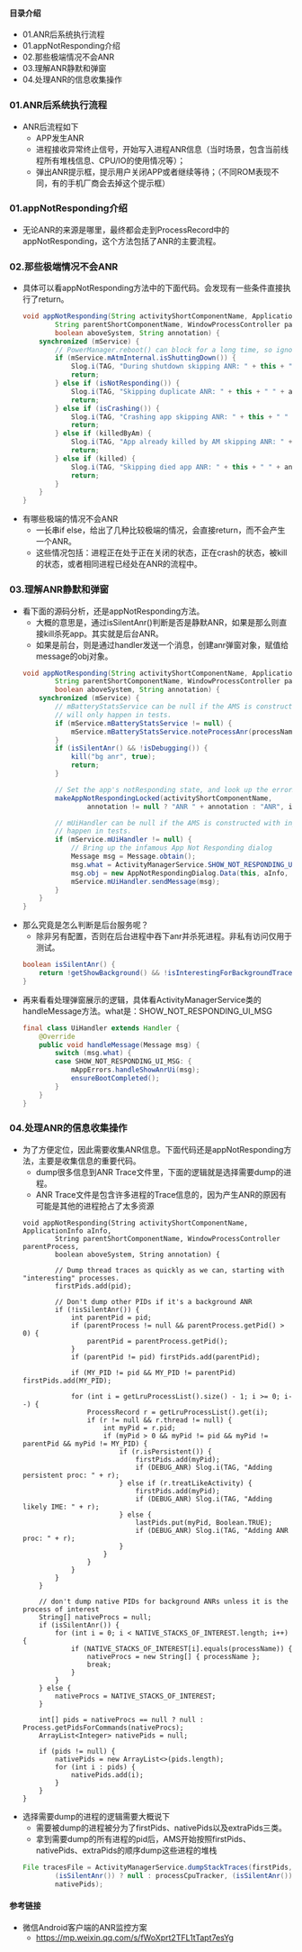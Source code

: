 #### 目录介绍
- 01.ANR后系统执行流程
- 01.appNotResponding介绍
- 02.那些极端情况不会ANR
- 03.理解ANR静默和弹窗
- 04.处理ANR的信息收集操作



### 01.ANR后系统执行流程
- ANR后流程如下
    - APP发生ANR
    - 进程接收异常终止信号，开始写入进程ANR信息（当时场景，包含当前线程所有堆栈信息、CPU/IO的使用情况等）；
    - 弹出ANR提示框，提示用户关闭APP或者继续等待；（不同ROM表现不同，有的手机厂商会去掉这个提示框）



### 01.appNotResponding介绍
- 无论ANR的来源是哪里，最终都会走到ProcessRecord中的appNotResponding，这个方法包括了ANR的主要流程。


### 02.那些极端情况不会ANR
- 具体可以看appNotResponding方法中的下面代码。会发现有一些条件直接执行了return。
    ``` java
    void appNotResponding(String activityShortComponentName, ApplicationInfo aInfo,
            String parentShortComponentName, WindowProcessController parentProcess,
            boolean aboveSystem, String annotation) {
        synchronized (mService) {
            // PowerManager.reboot() can block for a long time, so ignore ANRs while shutting down.
            if (mService.mAtmInternal.isShuttingDown()) {
                Slog.i(TAG, "During shutdown skipping ANR: " + this + " " + annotation);
                return;
            } else if (isNotResponding()) {
                Slog.i(TAG, "Skipping duplicate ANR: " + this + " " + annotation);
                return;
            } else if (isCrashing()) {
                Slog.i(TAG, "Crashing app skipping ANR: " + this + " " + annotation);
                return;
            } else if (killedByAm) {
                Slog.i(TAG, "App already killed by AM skipping ANR: " + this + " " + annotation);
                return;
            } else if (killed) {
                Slog.i(TAG, "Skipping died app ANR: " + this + " " + annotation);
                return;
            }
        }
    }
    ```
- 有哪些极端的情况不会ANR
    - 一长串if else，给出了几种比较极端的情况，会直接return，而不会产生一个ANR。
    - 这些情况包括：进程正在处于正在关闭的状态，正在crash的状态，被kill的状态，或者相同进程已经处在ANR的流程中。



### 03.理解ANR静默和弹窗
- 看下面的源码分析，还是appNotResponding方法。
    - 大概的意思是，通过isSilentAnr()判断是否是静默ANR，如果是那么则直接kill杀死app。其实就是后台ANR。
    - 如果是前台，则是通过handler发送一个消息，创建anr弹窗对象，赋值给message的obj对象。
    ``` java
    void appNotResponding(String activityShortComponentName, ApplicationInfo aInfo,
            String parentShortComponentName, WindowProcessController parentProcess,
            boolean aboveSystem, String annotation) {
        synchronized (mService) {
            // mBatteryStatsService can be null if the AMS is constructed with injector only. This
            // will only happen in tests.
            if (mService.mBatteryStatsService != null) {
                mService.mBatteryStatsService.noteProcessAnr(processName, uid);
            }
            if (isSilentAnr() && !isDebugging()) {
                kill("bg anr", true);
                return;
            }
    
            // Set the app's notResponding state, and look up the errorReportReceiver
            makeAppNotRespondingLocked(activityShortComponentName,
                    annotation != null ? "ANR " + annotation : "ANR", info.toString());
    
            // mUiHandler can be null if the AMS is constructed with injector only. This will only
            // happen in tests.
            if (mService.mUiHandler != null) {
                // Bring up the infamous App Not Responding dialog
                Message msg = Message.obtain();
                msg.what = ActivityManagerService.SHOW_NOT_RESPONDING_UI_MSG;
                msg.obj = new AppNotRespondingDialog.Data(this, aInfo, aboveSystem);
                mService.mUiHandler.sendMessage(msg);
            }
        }
    }
    ```
- 那么究竟是怎么判断是后台服务呢？
    - 除非另有配置，否则在后台进程中吞下anr并杀死进程。非私有访问仅用于测试。
    ``` java
    boolean isSilentAnr() {
        return !getShowBackground() && !isInterestingForBackgroundTraces();
    }
    ```
- 再来看看处理弹窗展示的逻辑，具体看ActivityManagerService类的handleMessage方法。what是：SHOW_NOT_RESPONDING_UI_MSG
    ``` java
    final class UiHandler extends Handler {
        @Override
        public void handleMessage(Message msg) {
            switch (msg.what) {
            case SHOW_NOT_RESPONDING_UI_MSG: {
                mAppErrors.handleShowAnrUi(msg);
                ensureBootCompleted();
            } 
        }
    }
    ```


### 04.处理ANR的信息收集操作
- 为了方便定位，因此需要收集ANR信息。下面代码还是appNotResponding方法，主要是收集信息的重要代码。
    - dump很多信息到ANR Trace文件里，下面的逻辑就是选择需要dump的进程。
    - ANR Trace文件是包含许多进程的Trace信息的，因为产生ANR的原因有可能是其他的进程抢占了太多资源
    ```
    void appNotResponding(String activityShortComponentName, ApplicationInfo aInfo,
            String parentShortComponentName, WindowProcessController parentProcess,
            boolean aboveSystem, String annotation) {
    
            // Dump thread traces as quickly as we can, starting with "interesting" processes.
            firstPids.add(pid);
    
            // Don't dump other PIDs if it's a background ANR
            if (!isSilentAnr()) {
                int parentPid = pid;
                if (parentProcess != null && parentProcess.getPid() > 0) {
                    parentPid = parentProcess.getPid();
                }
                if (parentPid != pid) firstPids.add(parentPid);
    
                if (MY_PID != pid && MY_PID != parentPid) firstPids.add(MY_PID);
    
                for (int i = getLruProcessList().size() - 1; i >= 0; i--) {
                    ProcessRecord r = getLruProcessList().get(i);
                    if (r != null && r.thread != null) {
                        int myPid = r.pid;
                        if (myPid > 0 && myPid != pid && myPid != parentPid && myPid != MY_PID) {
                            if (r.isPersistent()) {
                                firstPids.add(myPid);
                                if (DEBUG_ANR) Slog.i(TAG, "Adding persistent proc: " + r);
                            } else if (r.treatLikeActivity) {
                                firstPids.add(myPid);
                                if (DEBUG_ANR) Slog.i(TAG, "Adding likely IME: " + r);
                            } else {
                                lastPids.put(myPid, Boolean.TRUE);
                                if (DEBUG_ANR) Slog.i(TAG, "Adding ANR proc: " + r);
                            }
                        }
                    }
                }
            }
        }
    
        // don't dump native PIDs for background ANRs unless it is the process of interest
        String[] nativeProcs = null;
        if (isSilentAnr()) {
            for (int i = 0; i < NATIVE_STACKS_OF_INTEREST.length; i++) {
                if (NATIVE_STACKS_OF_INTEREST[i].equals(processName)) {
                    nativeProcs = new String[] { processName };
                    break;
                }
            }
        } else {
            nativeProcs = NATIVE_STACKS_OF_INTEREST;
        }
    
        int[] pids = nativeProcs == null ? null : Process.getPidsForCommands(nativeProcs);
        ArrayList<Integer> nativePids = null;
    
        if (pids != null) {
            nativePids = new ArrayList<>(pids.length);
            for (int i : pids) {
                nativePids.add(i);
            }
        }
    }
    ```
- 选择需要dump的进程的逻辑需要大概说下
    - 需要被dump的进程被分为了firstPids、nativePids以及extraPids三类。
    - 拿到需要dump的所有进程的pid后，AMS开始按照firstPids、nativePids、extraPids的顺序dump这些进程的堆栈
    ``` java
    File tracesFile = ActivityManagerService.dumpStackTraces(firstPids,
            (isSilentAnr()) ? null : processCpuTracker, (isSilentAnr()) ? null : lastPids,
            nativePids);
    ```



#### 参考链接
- 微信Android客户端的ANR监控方案
    - https://mp.weixin.qq.com/s/fWoXprt2TFL1tTapt7esYg





